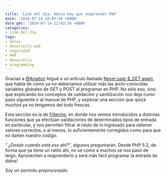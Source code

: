 ```yaml
---

title: 'Link del día: Ahora hay que reaprender PHP'
date: '2010-07-14 10:03:50 +0000'
date_gmt: '2010-07-14 12:03:50 +0000'
categories:
- Link del día
tags:
- datos
- desarrollo web
- seguridad
- PHP
- desarrollo
- programming
---
```


Gracias a [@Analton](https://twitter.com/Analton) llegué a un artículo llamado [Never user $_GET again](http://www.phparch.com/2010/07/08/never-use-_get-again/), que habla de cómo ya no deberíamos utilizar más las archi-conocidas variables globales de GET y POST al programar en PHP. No sólo eso, sino que explicando los conceptos de validación y sanitización nos deja como paso siguiente ir al manual de PHP, y explorar una sección que quizá muchos ya no tengamos del todo frescas.

Esta sección es la de [Filtering](http://www.php.net/manual/en/book.filter.php), en donde nos vemos introducidos a distintas funciones que ya efectúan validaciones de determinados tipos de entrada en particular, y nos permiten filtrar el resto de lo ingresado para obtener valores correctos, o al menos, lo suficientemente corregidos como para que no dañen nuestro código.

_" ¿Desde cuando está eso ahí?"_, algunos preguntarán. Desde PHP 5.2, de forma que ya tiene un ratito ahí, no sé como a muchos se nos pasó de largo. Aprovechen a reaprenderlo y será más fácil programar la entrada de datos!

_Soy un zorrinito preprocesado._
